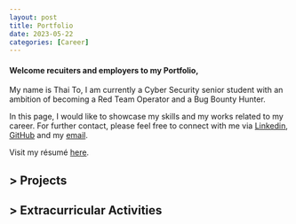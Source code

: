 ```yaml
---
layout: post
title: Portfolio
date: 2023-05-22
categories: [Career]
---
```

#### Welcome recuiters and employers to my Portfolio,

My name is Thai To, I am currently a Cyber Security senior student with an ambition of becoming a Red Team Operator and a Bug Bounty Hunter.

In this page, I would like to showcase my skills and my works related to my career. For further contact, please feel free to connect with me via [Linkedin](https://linkedin.com/to/thai-to), [GitHub](https://github.com/mottomythai) and my [email](mailto:thaito.work@gmail.com).

Visit my résumé [here](https://drive.google.com/file/d/1vxhw1l0syX03XPGe_v1zm3yDYfafq2XN/view?usp=share_link).

## > Projects

## > Extracurricular Activities

<!-- This page is updated constantly -->